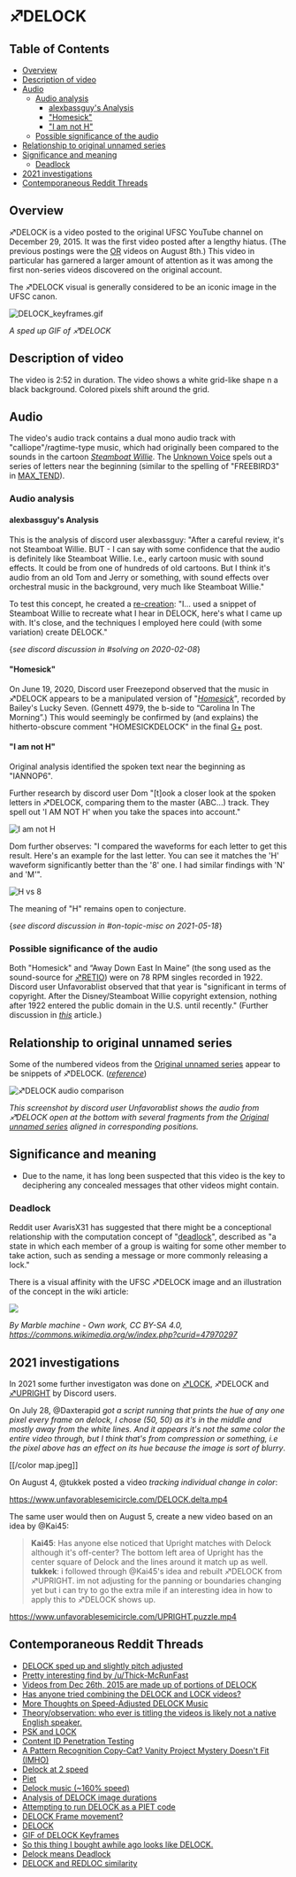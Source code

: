 
# ♐DELOCK

## Table of Contents
  * [Overview](#overview)
  * [Description of video](#description-of-video)
  * [Audio](#audio)
    + [Audio analysis](#audio-analysis)
      - [alexbassguy's Analysis](#alexbassguy-s-analysis)
      - ["Homesick"](#-homesick-)
      - ["I am not H"](#-i-am-not-h-)
    + [Possible significance of the audio](#possible-significance-of-the-audio)
  * [Relationship to original unnamed series](#relationship-to-original-unnamed-series)
  * [Significance and meaning](#significance-and-meaning)
    + [Deadlock](#deadlock)
  * [2021 investigations](#2021-investigations)
  * [Contemporaneous Reddit Threads](#contemporaneous-reddit-threads)

## Overview

♐DELOCK is a video posted to the original UFSC YouTube channel on
December 29, 2015. It was the first video posted after a lengthy hiatus.
(The previous postings were the [OR](OR "wikilink") videos on August
8th.) This video in particular has garnered a larger amount of attention
as it was among the first non-series videos discovered on the original
account.

The ♐DELOCK visual is generally considered to be an iconic image in the
UFSC canon.

![DELOCK\_keyframes.gif](DELOCK_keyframes.gif "DELOCK_keyframes.gif")

*A sped up GIF of ♐DELOCK*

## Description of video

The video is 2:52 in duration. The video shows a white grid-like shape n a black background. Colored pixels shift around the grid.

## Audio

The video's audio track contains a dual mono audio track with "calliope"/ragtime-type music, which had originally been compared to the sounds in the cartoon [*Steamboat Willie*](https://youtu.be/BBgghnQF6E4). The [Unknown Voice](Unknown_Voice "wikilink") spels out a series of letters near the beginning (similar to the spelling of "FREEBIRD3" in [MAX\_TEND](MAX_TEND "wikilink")).

### Audio analysis

#### alexbassguy's Analysis

This is the analysis of discord user alexbassguy: "After a careful
review, it's not Steamboat Willie. BUT - I can say with some confidence
that the audio is definitely like Steamboat Willie. I.e., early cartoon
music with sound effects. It could be from one of hundreds of old
cartoons. But I think it's audio from an old Tom and Jerry or something,
with sound effects over orchestral music in the background, very much
like Steamboat Willie."

To test this concept, he created a [re-creation](DELOCK_-_RECONSTRUCTED.mp3): "I... used a snippet of
Steamboat Willie to recreate what I hear in DELOCK, here's what I came
up with. It's close, and the techniques I employed here could (with some
variation) create DELOCK."

{*see discord discussion in #solving on 2020-02-08*}

#### "Homesick"

On June 19, 2020, Discord user Freezepond observed that the music in ♐DELOCK appears to be a manipulated version of "[*Homesick*](https://youtu.be/Mw6n1LuMaBQ)", recorded by Bailey's Lucky Seven. (Gennett 4979, the b-side to “Carolina In The Morning”.)  This would seemingly be confirmed by (and explains) the hitherto-obscure comment "HOMESICKDELOCK" in the final [G+](Google_Plus "wikilink") post.

#### "I am not H"

Original analysis identified the spoken text near the beginning as "IANNOP6".

Further research by discord user Dom "\[t\]ook a closer look at the spoken letters in ♐DELOCK, comparing them to the master (ABC...) track. They spell out 'I AM NOT H' when you take the spaces into account."

![I am not H](DELOCK_I_am_not_H.png)

Dom further observes: "I compared the waveforms for each letter to get this result. Here's an example for the last letter. You can see it matches the 'H' waveform significantly better than the '8' one. I had similar findings with 'N' and 'M'".

![H vs 8](DELOCK_Dom_analysis.png)

The meaning of "H" remains open to conjecture.

{*see discord discussion in #on-topic-misc on 2021-05-18*}

### Possible significance of the audio

Both "Homesick" and “Away Down East In Maine” (the song used as the sound-source for [♐RETIO](RETIO "wikilink")) were on 78 RPM singles recorded in 1922. Discord user Unfavorablist observed that that year is "significant in terms of copyright. After the Disney/Steamboat Willie copyright extension, nothing after 1922 entered the public domain in the U.S. until recently." (Further discussion in [*this*](https://www.smithsonianmag.com/arts-culture/first-time-20-years-copyrighted-works-enter-public-domain-180971016/) article.)

## Relationship to original unnamed series

Some of the numbered videos from the [Original unnamed series](Original_unnamed_series "wikilink") appear to be snippets of
♐DELOCK. ([*reference*](https://www.reddit.com/r/UnfavorableSemicircle/comments/46ypm7/videos_from_dec_26th_2015_are_made_up_of_portions/))

![♐DELOCK audio comparison](Delock_audio_fragment_in_903_+_5967_+_6101.png)

*This screenshot by discord user Unfavorablist shows the audio from
♐DELOCK open at the bottom with several fragments from the [Original unnamed series](Original_unnamed_series "wikilink") aligned in
corresponding positions.*

## Significance and meaning

  - Due to the name, it has long been suspected that this video is the key to deciphering any concealed messages that other videos might contain.

### Deadlock

Reddit user AvarisX31 has suggested that there might be a conceptional
relationship with the computation concept of
"[deadlock](https://en.wikipedia.org/wiki/Deadlock)", described as "a
state in which each member of a group is waiting for some other member
to take action, such as sending a message or more commonly releasing a
lock."

There is a visual affinity with the UFSC ♐DELOCK image and an
illustration of the concept in the wiki article:

![](Deadlock_at_a_four-way-stop.gif)

*By Marble machine - Own work, CC BY-SA 4.0,
<https://commons.wikimedia.org/w/index.php?curid=47970297>*

## 2021 investigations

In 2021 some further investigaton was done on [♐LOCK](LOCK "wikilink"), ♐DELOCK and [♐UPRIGHT](UPRIGHT "wikilink") by Discord users.

On July 28, @Daxterapid *got a script running that prints the hue of any one pixel every frame on delock, I chose (50, 50) as it's in the middle and mostly away from the white lines. And it appears it's not the same color the entire video through, but I think that's from compression or something, i.e the pixel above has an effect on its hue because the image is sort of blurry*.

[[/color map.jpeg]]

On August 4, @tukkek posted a video *tracking individual change in color*:

https://www.unfavorablesemicircle.com/DELOCK.delta.mp4

The same user would then on August 5, create a new video based on an idea by @Kai45: 

> **Kai45**: Has anyone else noticed that Upright matches with Delock although it's off-center? The bottom left area of Upright has the center square of Delock and the lines around it match up as well. 
> **tukkek**: i followed through @Kai45's idea and rebuilt ♐DELOCK from ♐UPRIGHT. im not adjusting for the panning or boundaries changing yet but i can try to go the extra mile if an interesting idea in how to apply this to ♐DELOCK shows up.

https://www.unfavorablesemicircle.com/UPRIGHT.puzzle.mp4

## Contemporaneous Reddit Threads

  - [DELOCK sped up and slightly pitch adjusted](https://www.reddit.com/r/UnfavorableSemicircle/comments/46lbvl/delock_sped_up_and_slightly_pitch_adjusted/)
  - [Pretty interesting find by /u/Thick-McRunFast](https://www.reddit.com/r/UnfavorableSemicircle/comments/46s7d7/pretty_interesting_find_by_uthickmcrunfast/)
  - [Videos from Dec 26th, 2015 are made up of portions of DELOCK](https://www.reddit.com/r/UnfavorableSemicircle/comments/46ypm7/videos_from_dec_26th_2015_are_made_up_of_portions/)
  - [Has anyone tried combining the DELOCK and LOCK videos?](https://www.reddit.com/r/UnfavorableSemicircle/comments/47h4lj/has_anyone_tried_combining_the_delock_and_lock/)
  - [More Thoughts on Speed-Adjusted DELOCK Music](https://www.reddit.com/r/UnfavorableSemicircle/comments/47hbqk/more_thoughts_on_speedadjusted_delock_music/)
  - [Theory/observation: who ever is titling the videos is likely not a native English speaker.](https://www.reddit.com/r/UnfavorableSemicircle/comments/47k97y/theoryobservation_who_ever_is_titling_the_videos/)
  - [PSK and LOCK](https://www.reddit.com/r/UnfavorableSemicircle/comments/47y433/psk_and_lock/)
  - [Content ID Penetration Testing](https://www.reddit.com/r/UnfavorableSemicircle/comments/47z68w/content_id_penetration_testing/)
  - [A Pattern Recognition Copy-Cat? Vanity Project Mystery Doesn't Fit (IMHO)](https://www.reddit.com/r/UnfavorableSemicircle/comments/480q8o/a_pattern_recognition_copycat_vanity_project/)
  - [Delock at 2 speed](https://www.reddit.com/r/UnfavorableSemicircle/comments/481bpi/delock_at_2_speed/)
  - [Piet](https://www.reddit.com/r/UnfavorableSemicircle/comments/486taw/piet/)
  - [Delock music (\~160% speed)](https://www.reddit.com/r/UnfavorableSemicircle/comments/48dwik/delock_music_160_speed/)
  - [Analysis of DELOCK image durations](https://www.reddit.com/r/UnfavorableSemicircle/comments/48gv41/analysis_of_delock_image_durations/)
  - [Attempting to run DELOCK as a PIET code](https://www.reddit.com/r/UnfavorableSemicircle/comments/48n3p0/ufsc_attempting_to_run_delock_as_a_piet_code/)
  - [DELOCK Frame movement?](https://www.reddit.com/r/UnfavorableSemicircle/comments/490f0m/delock_frame_movement/)
  - [DELOCK](https://www.reddit.com/r/UnfavorableSemicircle/comments/4fvflf/delock/)
  - [GIF of DELOCK Keyframes](https://www.reddit.com/r/UnfavorableSemicircle/comments/4ggc55/gif_of_delock_keyframes/)
  - [So this thing I bought awhile ago looks like DELOCK.](https://www.reddit.com/r/UnfavorableSemicircle/comments/5ldzj7/so_this_thing_i_bought_awhile_ago_looks_like/)
  - [Delock means Deadlock](https://www.reddit.com/r/UnfavorableSemicircle/comments/85ihof/delock_means_deadlock/)
  - [DELOCK and REDLOC similarity](https://www.reddit.com/r/UnfavorableSemicircle/comments/89c4ey/delock_and_redloc_similarity/)
